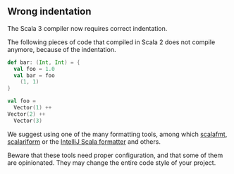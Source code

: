 ## Wrong indentation

The Scala 3 compiler now requires correct indentation.

The following pieces of code that compiled in Scala 2 does not compile anymore, because of the indentation.

```scala
def bar: (Int, Int) = {
  val foo = 1.0
  val bar = foo
    (1, 1)
}
```

```scala
val foo =
  Vector(1) ++
Vector(2) ++
  Vector(3)
```

We suggest using one of the many formatting tools, among which [scalafmt](https://scalameta.org/scalafmt/), [scalariform](https://github.com/scala-ide/scalariform) or the [IntelliJ Scala formatter](https://www.jetbrains.com/help/idea/reformat-and-rearrange-code.html) and others.

Beware that these tools need proper configuration, and that some of them are opinionated.
They may change the entire code style of your project.
